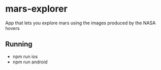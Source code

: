 # mars-explorer
App that lets you explore mars using the images produced by the NASA hovers

## Running
 - npm run ios
 - npm run android
